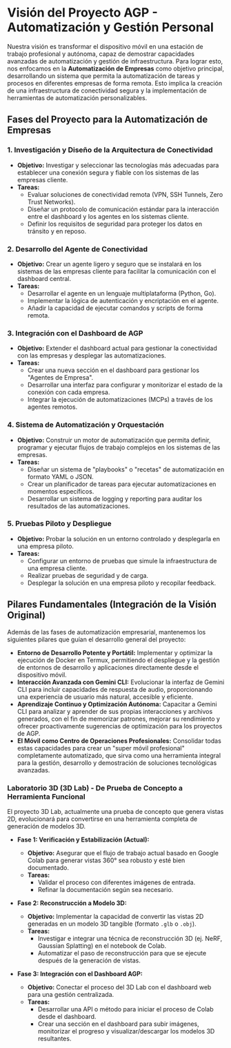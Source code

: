 # Visión del Proyecto AGP - Automatización y Gestión Personal

Nuestra visión es transformar el dispositivo móvil en una estación de trabajo profesional y autónoma, capaz de demostrar capacidades avanzadas de automatización y gestión de infraestructura. Para lograr esto, nos enfocamos en la **Automatización de Empresas** como objetivo principal, desarrollando un sistema que permita la automatización de tareas y procesos en diferentes empresas de forma remota. Esto implica la creación de una infraestructura de conectividad segura y la implementación de herramientas de automatización personalizables.

## Fases del Proyecto para la Automatización de Empresas

### 1. Investigación y Diseño de la Arquitectura de Conectividad
*   **Objetivo:** Investigar y seleccionar las tecnologías más adecuadas para establecer una conexión segura y fiable con los sistemas de las empresas cliente.
*   **Tareas:**
    *   Evaluar soluciones de conectividad remota (VPN, SSH Tunnels, Zero Trust Networks).
    *   Diseñar un protocolo de comunicación estándar para la interacción entre el dashboard y los agentes en los sistemas cliente.
    *   Definir los requisitos de seguridad para proteger los datos en tránsito y en reposo.

### 2. Desarrollo del Agente de Conectividad
*   **Objetivo:** Crear un agente ligero y seguro que se instalará en los sistemas de las empresas cliente para facilitar la comunicación con el dashboard central.
*   **Tareas:**
    *   Desarrollar el agente en un lenguaje multiplataforma (Python, Go).
    *   Implementar la lógica de autenticación y encriptación en el agente.
    *   Añadir la capacidad de ejecutar comandos y scripts de forma remota.

### 3. Integración con el Dashboard de AGP
*   **Objetivo:** Extender el dashboard actual para gestionar la conectividad con las empresas y desplegar las automatizaciones.
*   **Tareas:**
    *   Crear una nueva sección en el dashboard para gestionar los "Agentes de Empresa".
    *   Desarrollar una interfaz para configurar y monitorizar el estado de la conexión con cada empresa.
    *   Integrar la ejecución de automatizaciones (MCPs) a través de los agentes remotos.

### 4. Sistema de Automatización y Orquestación
*   **Objetivo:** Construir un motor de automatización que permita definir, programar y ejecutar flujos de trabajo complejos en los sistemas de las empresas.
*   **Tareas:**
    *   Diseñar un sistema de "playbooks" o "recetas" de automatización en formato YAML o JSON.
    *   Crear un planificador de tareas para ejecutar automatizaciones en momentos específicos.
    *   Desarrollar un sistema de logging y reporting para auditar los resultados de las automatizaciones.

### 5. Pruebas Piloto y Despliegue
*   **Objetivo:** Probar la solución en un entorno controlado y desplegarla en una empresa piloto.
*   **Tareas:**
    *   Configurar un entorno de pruebas que simule la infraestructura de una empresa cliente.
    *   Realizar pruebas de seguridad y de carga.
    *   Desplegar la solución en una empresa piloto y recopilar feedback.

## Pilares Fundamentales (Integración de la Visión Original)

Además de las fases de automatización empresarial, mantenemos los siguientes pilares que guían el desarrollo general del proyecto:

*   **Entorno de Desarrollo Potente y Portátil:** Implementar y optimizar la ejecución de Docker en Termux, permitiendo el despliegue y la gestión de entornos de desarrollo y aplicaciones directamente desde el dispositivo móvil.
*   **Interacción Avanzada con Gemini CLI:** Evolucionar la interfaz de Gemini CLI para incluir capacidades de respuesta de audio, proporcionando una experiencia de usuario más natural, accesible y eficiente.
*   **Aprendizaje Continuo y Optimización Autónoma:** Capacitar a Gemini CLI para analizar y aprender de sus propias interacciones y archivos generados, con el fin de memorizar patrones, mejorar su rendimiento y ofrecer proactivamente sugerencias de optimización para los proyectos de AGP.
*   **El Móvil como Centro de Operaciones Profesionales:** Consolidar todas estas capacidades para crear un "super móvil profesional" completamente automatizado, que sirva como una herramienta integral para la gestión, desarrollo y demostración de soluciones tecnológicas avanzadas.

### Laboratorio 3D (3D Lab) - De Prueba de Concepto a Herramienta Funcional

El proyecto 3D Lab, actualmente una prueba de concepto que genera vistas 2D, evolucionará para convertirse en una herramienta completa de generación de modelos 3D.

*   **Fase 1: Verificación y Estabilización (Actual):**
    *   **Objetivo:** Asegurar que el flujo de trabajo actual basado en Google Colab para generar vistas 360° sea robusto y esté bien documentado.
    *   **Tareas:**
        *   Validar el proceso con diferentes imágenes de entrada.
        *   Refinar la documentación según sea necesario.

*   **Fase 2: Reconstrucción a Modelo 3D:**
    *   **Objetivo:** Implementar la capacidad de convertir las vistas 2D generadas en un modelo 3D tangible (formato `.glb` o `.obj`).
    *   **Tareas:**
        *   Investigar e integrar una técnica de reconstrucción 3D (ej. NeRF, Gaussian Splatting) en el notebook de Colab.
        *   Automatizar el paso de reconstrucción para que se ejecute después de la generación de vistas.

*   **Fase 3: Integración con el Dashboard AGP:**
    *   **Objetivo:** Conectar el proceso del 3D Lab con el dashboard web para una gestión centralizada.
    *   **Tareas:**
        *   Desarrollar una API o método para iniciar el proceso de Colab desde el dashboard.
        *   Crear una sección en el dashboard para subir imágenes, monitorizar el progreso y visualizar/descargar los modelos 3D resultantes.
